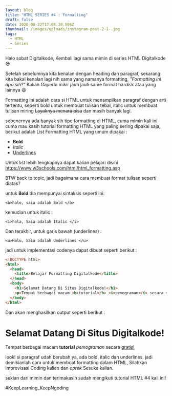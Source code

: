```yaml
---
layout: blog
title: "HTML SERIES #4 : Formatting"
draft: false
date: 2020-08-22T17:08:30.506Z
thumbnail: /images/uploads/instagram-post-2-1-.jpg
tags:
  - HTML
  - Series
---
```

Halo sobat Digitalkode, Kembali lagi sama mimin di series HTML Digitalkode :sunglasses:

Setelah sebelumnya kita kenalan dengan heading dan paragraf, sekarang kita bakal kenalan lagi nih sama yang namanya formatting, *"Formatting ini apa sih?"* Kalian Gaperlu mikir jauh jauh same format hardisk atau yang lainnya :laughing:

Formatting ini adalah cara si HTML untuk menampilkan paragraf dengan arti tertentu, seperti bold untuk membuat tulisan tebal, italic untuk membuat tulisan miring <del>Layaknya menara pisa</del> dan masih banyak lagi.

sebenernya ada banyak sih tipe formatting di HTML, cuma mimin kali ini cuma mau kasih tutorial formatting HTML yang paling sering dipakai saja, berikut adalah List Formatting HTML yang umum dipakai :

* <b>Bold</b>
* <i>Italic</i>
* <u>Underlines</u>

Untuk list lebih lengkapnya dapat kalian pelajari disini <https://www.w3schools.com/html/html_formatting.asp>

BTW back to topic, jadi bagaimana cara membuat format tulisan seperti diatas?

untuk <b>Bold</b> dia mempunyai sintaksis seperti ini:

`<b>halo, saia adalah Bold </b>`

kemudian untuk italic :

`<i>hola, Saia adalah Italic </i>`

Dan terakhir, untuk garis bawah (underlines) :

`<u>Halu, Saia adalah Underlines </u>`

jadi untuk implementasi codenya dapat dibuat seperti berikut : 

```html
<!DOCTYPE html>
<html>
  <head>
    <title>Belajar Formatting Digitalkode</title>
  </head>
  <body>
    <h1>Selamat Datang Di Situs Digitalkode!</h1>
    <p>Tempat berbagai macam <b>tutorial</b> <i>pemograman</i> secara <u>gratis!</u></p>
  </body>
</html>  
```

Dan akan menghasilkan output seperti berikut :

<h1>Selamat Datang Di Situs Digitalkode!</h1>

<p>Tempat berbagai macam <b>tutorial</b> <i>pemograman</i> secara <u>gratis!</u></p>

look! si paragraf udah berubah ya, ada bold, italic dan underlines. jadi demikianlah cara untuk membuat formatting dalam HTML, Silahkan improvisasi Coding kalian dan *oprek* Sesuka kalian.

sekian dari mimin dan terimakasih sudah mengikuti tutorial HTML #4 kali ini!



\#KeepLearning_KeepNgoding